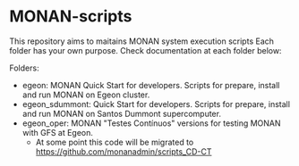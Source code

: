 # MONAN-scripts

This repository aims to maitains MONAN system execution scripts
Each folder has your own purpose. Check documentation at each folder below:

Folders:

- egeon: MONAN Quick Start for developers. Scripts for prepare, install and run MONAN on Egeon cluster.
- egeon_sdummont: Quick Start for developers. Scripts for prepare, install and run MONAN on Santos Dummont supercomputer.
- egeon_oper: MONAN "Testes Contínuos" versions for testing MONAN with GFS at Egeon.
  - At some point this code will be migrated to https://github.com/monanadmin/scripts_CD-CT 


